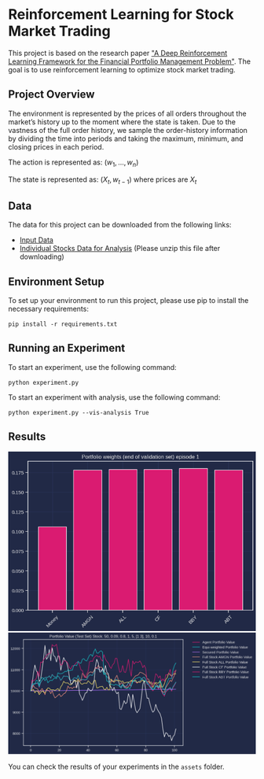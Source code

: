 

# Reinforcement Learning for Stock Market Trading

This project is based on the research paper ["A Deep Reinforcement Learning Framework for the Financial Portfolio Management Problem"](https://arxiv.org/abs/1706.10059). The goal is to use reinforcement learning to optimize stock market trading.

## Project Overview

The environment is represented by the prices of all orders throughout the market’s history up to the moment where the state is taken. Due to the vastness of the full order history, we sample the order-history information by dividing the time into periods and taking the maximum, minimum, and closing prices in each period.

The action is represented as: $\left(w_1, \ldots, w_n\right)$ 

The state is represented as: $\left(X_t, w_{t-1}\right)$ where prices are $X_t$

## Data

The data for this project can be downloaded from the following links:

- [Input Data](https://drive.google.com/file/d/1VPPXoJEaZnE6NTY6h8GKJ3ZpCUmESppz/view?usp=sharing)
- [Individual Stocks Data for Analysis](https://drive.google.com/file/d/1k1Ad956uHQlJD-N9otFJ0vgPWhhxJCPw/view?usp=sharing) (Please unzip this file after downloading)

## Environment Setup

To set up your environment to run this project, please use pip to install the necessary requirements:

```
pip install -r requirements.txt
```

## Running an Experiment

To start an experiment, use the following command:

```
python experiment.py
```

To start an experiment with analysis, use the following command:

```
python experiment.py --vis-analysis True
```

## Results

![image](https://github.com/AlicePH/RL_project/blob/main/assets/train/portfolio_weights_episode_1.png)
![image](https://github.com/AlicePH/RL_project/blob/main/assets/analysis/portfolio_value.png)

You can check the results of your experiments in the `assets` folder.

